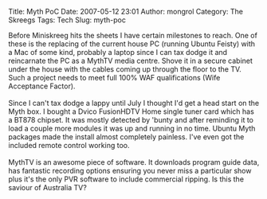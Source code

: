 Title: Myth PoC
Date: 2007-05-12 23:01
Author: mongrol
Category: The Skreegs
Tags: Tech
Slug: myth-poc

<div>
Before Miniskreeg hits the sheets I have certain milestones to reach.
One of these is the replacing of the current house PC (running Ubuntu
Feisty) with a Mac of some kind, probably a laptop since I can tax dodge
it and reincarnate the PC as a MythTV media centre. Shove it in a secure
cabinet under the house with the cables coming up through the floor to
the TV. Such a project needs to meet full 100% WAF qualifications (Wife
Acceptance Factor).  
</br>  
</br>Since I can't tax dodge a lappy until July I thought I'd get a head
start on the Myth box. I bought a Dvico FusionHDTV Home single tuner
card which has a BT878 chipset. It was mostly detected by 'bunty and
after reminding it to load a couple more modules it was up and running
in no time. Ubuntu Myth packages made the install almost completely
painless. I've even got the included remote control working too.  
</br>  
</br>MythTV is an awesome piece of software. It downloads program guide
data, has fantastic recording options ensuring you never miss a
particular show plus it's the only PVR software to include commercial
ripping. Is this the saviour of Australia TV?  
</br>
</div>

